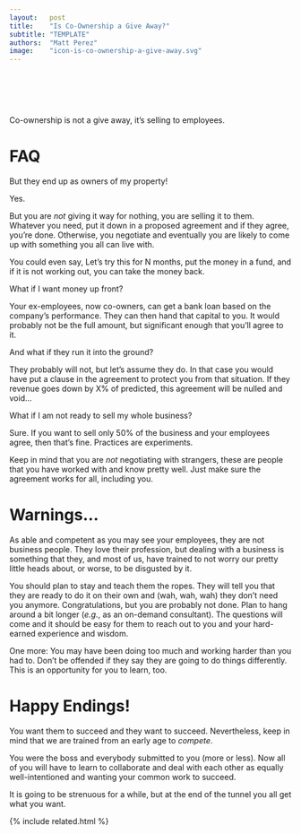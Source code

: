 ```yaml
---
layout:   post
title:    "Is Co-Ownership a Give Away?"
subtitle: "TEMPLATE"
authors:  "Matt Perez"
image:    "icon-is-co-ownership-a-give-away.svg"
---
```


<div style="display:none;">
 <p>Co-ownership is not a &ldquo;give away.&rdquo;</p>
</div>

<h1>&nbsp;</h1>
 <p>Co-ownership is not a give away, it&rsquo;s selling to employees.</p>

<h1>FAQ</h1>
 <div class="_q">But they end up as owners of my property!</div>
 <div class="_a">
  <p>Yes.</p>
  <p>But you are <em>not</em> giving it way for nothing, you are selling it to them. Whatever you need, put it down in a proposed agreement and if they agree, you&rsquo;re done. Otherwise, you negotiate and eventually you are likely to come up with something you all can live with.</p>
  <p>You could even say, <span class="_quotatespan">Let&rsquo;s try this for N months, put the money in a fund, and if it is not working out, you can take the money back.</span></p>
 </div>
 <div class="_q">What if I want money up front?</div>
 <div class="_a">
  <p>Your ex-employees, now co-owners, can get a bank loan based on the company&rsquo;s performance. They can then hand that capital to you. It would probably not be the full amount, but significant enough that you&rsquo;ll agree to it.</p>
 </div>
 <div class="_q">And what if they run it into the ground?</div>
 <div class="_a">
  <p>They probably will not, but let’s assume they do. In that case you would have put a clause in the agreement to protect you from that situation. If they revenue goes down by X% of predicted, this agreement will be nulled and void&hellip;</p>
 </div>
 <div class="_q">What if I am not ready to sell my whole business?</div>
 <div class="_a">
  <p>Sure. If you want to sell only 50% of the business and your employees agree, then that&rsquo;s fine. Practices are experiments.</p>
 </div>
<p>Keep in mind that you are <em>not</em> negotiating with strangers, these are people that you have worked with and know pretty well. Just make sure the agreement works for all, including you.</p>

<h1>Warnings&hellip;</h1>
 <p>As able and competent as you may see your employees, they are not business people. They love their profession, but dealing with a business is something that they, and most of us, have trained to not worry our pretty little heads about, or worse, to be disgusted by it.</p>
 <p>You should plan to stay and teach them the ropes. They will tell you that they are ready to do it on their own and (wah, wah, wah) they don&rsquo;t need you anymore. Congratulations, but you are probably not done. Plan to hang around a bit longer (<em>e.g.</em>, as an on-demand consultant). The questions will come and it should be easy for them to reach out to you and your hard-earned experience and wisdom.</p>
 <p>One more: You may have been doing too much and working harder than you had to. Don&rsquo;t be offended if they say they are going to do things differently. This is an opportunity for you to learn, too.</p>

<h1>Happy Endings!</h1>
 <p>You want them to succeed and they want to succeed. Nevertheless, keep in mind that we are trained from an early age to <em>compete</em>.</p>
 <p>You were the boss and everybody submitted to you (more or less). Now all of you will have to learn to collaborate and deal with each other as equally well-intentioned and wanting your common work to succeed.</p>
 <p>It is going to be strenuous for a while, but at the end of the tunnel you all get what you want.</p>

{% include related.html %}
